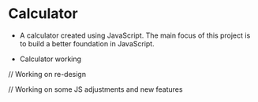 # Calculator

* A calculator created using JavaScript. The main focus of this project is to build a better foundation in JavaScript.

* Calculator working

// Working on re-design

// Working on some JS adjustments and new features
